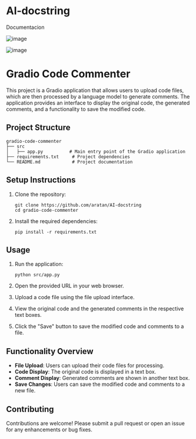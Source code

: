 # AI-docstring
Documentacion




![image](https://github.com/user-attachments/assets/eff79ab0-3a4a-4c75-aae6-5b62737c50ea)


![image](https://github.com/user-attachments/assets/c9814c24-691a-4416-86c4-b46f60225be6)

# Gradio Code Commenter

This project is a Gradio application that allows users to upload code files, which are then processed by a language model to generate comments. The application provides an interface to display the original code, the generated comments, and a functionality to save the modified code.

## Project Structure

```
gradio-code-commenter
├── src
│   ├── app.py          # Main entry point of the Gradio application   
├── requirements.txt     # Project dependencies
└── README.md            # Project documentation
```

## Setup Instructions

1. Clone the repository:
   ```
   git clone https://github.com/aratan/AI-docstring
   cd gradio-code-commenter
   ```

2. Install the required dependencies:
   ```
   pip install -r requirements.txt
   ```

## Usage

1. Run the application:
   ```
   python src/app.py
   ```

2. Open the provided URL in your web browser.

3. Upload a code file using the file upload interface.

4. View the original code and the generated comments in the respective text boxes.

5. Click the "Save" button to save the modified code and comments to a file.

## Functionality Overview

- **File Upload**: Users can upload their code files for processing.
- **Code Display**: The original code is displayed in a text box.
- **Comment Display**: Generated comments are shown in another text box.
- **Save Changes**: Users can save the modified code and comments to a new file.

## Contributing

Contributions are welcome! Please submit a pull request or open an issue for any enhancements or bug fixes.
